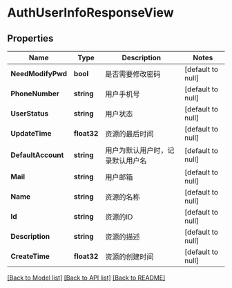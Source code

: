 # AuthUserInfoResponseView

## Properties
Name | Type | Description | Notes
------------ | ------------- | ------------- | -------------
**NeedModifyPwd** | **bool** | 是否需要修改密码 | [default to null]
**PhoneNumber** | **string** | 用户手机号 | [default to null]
**UserStatus** | **string** | 用户状态 | [default to null]
**UpdateTime** | **float32** | 资源的最后时间 | [default to null]
**DefaultAccount** | **string** | 用户为默认用户时，记录默认用户名 | [default to null]
**Mail** | **string** | 用户邮箱 | [default to null]
**Name** | **string** | 资源的名称 | [default to null]
**Id** | **string** | 资源的ID | [default to null]
**Description** | **string** | 资源的描述 | [default to null]
**CreateTime** | **float32** | 资源的创建时间 | [default to null]

[[Back to Model list]](../README.md#documentation-for-models) [[Back to API list]](../README.md#documentation-for-api-endpoints) [[Back to README]](../README.md)



